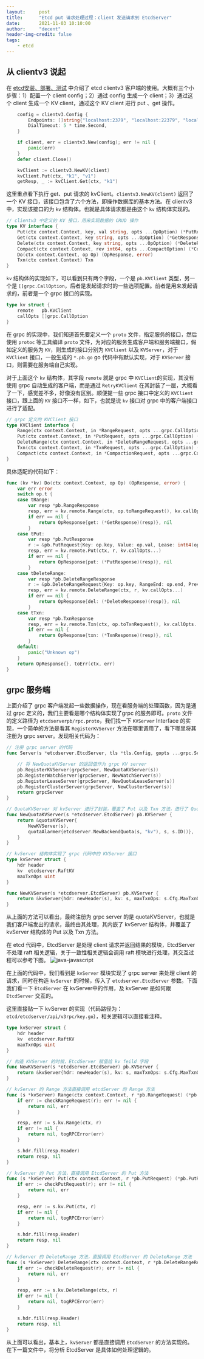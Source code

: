 ```yaml
---
layout:     post
title:      "Etcd put 请求处理过程：client 发送请求到 EtcdServer"
date:       2021-11-03 10:10:00
author:     "decent"
header-img-credit: false
tags:
    - etcd
---
```


## 从 clientv3 说起
在 [etcd安装、部署、测试](https://loverhythm1990.github.io/2021/08/28/etcd-hello/) 中介绍了 etcd clientv3 客户端的使用。大概有三个小步骤：1）配置一个 client config；2）通过 config 生成一个 client；3）通过这个 client 生成一个 KV client，通过这个 KV client 进行 put 、get 操作。
```go
	config = clientv3.Config {
		Endpoints: []string{"localhost:2379", "localhost:22379", "localhost:32379"},
		DialTimeout: 5 * time.Second,
	}

	if client, err = clientv3.New(config); err != nil {
		panic(err)
	}
	defer client.Close()

	kvClient := clientv3.NewKV(client)
	kvClient.Put(ctx, "k1", "v1")
	getResp, _ := kvClient.Get(ctx, "k1")
```
这里重点看下执行 get、put 请求的 kvClient。`clientv3.NewKV(client)` 返回了一个 KV 接口，该接口包含了六个方法，即操作数据库的基本方法。在 clientv3 中，实现该接口的为 `kv` 结构体。也就是具体请求都是由这个 `kv` 结构体实现的。
```go
// clientv3 中定义的 KV 接口，用来实现数据的 CRUD 操作
type KV interface {
	Put(ctx context.Context, key, val string, opts ...OpOption) (*PutResponse, error)
	Get(ctx context.Context, key string, opts ...OpOption) (*GetResponse, error)
	Delete(ctx context.Context, key string, opts ...OpOption) (*DeleteResponse, error)
	Compact(ctx context.Context, rev int64, opts ...CompactOption) (*CompactResponse, error)
	Do(ctx context.Context, op Op) (OpResponse, error)
	Txn(ctx context.Context) Txn
}
```
`kv` 结构体的实现如下，可以看到只有两个字段，一个是 `pb.KVClient` 类型，另一个是 `[]grpc.CallOption`，后者是发起请求时的一些选项配置。前者是用来发起请求的，前者是一个 grpc 接口的实现。
```go
type kv struct {
	remote   pb.KVClient
	callOpts []grpc.CallOption
}
```
在 grpc 的实现中，我们知道首先要定义一个 `proto` 文件，指定服务的接口，然后使用 `protoc` 等工具编译 `proto` 文件，为对应的服务生成客户端和服务端接口，假如定义的服务为 `KV`，则生成的接口分别为 `KVClient` 以及 `KVServer`，对于 `KVClient` 接口，一般生成的 `*.pb.go` go 代码中有默认实现，对于 `KVServer` 接口，则需要在服务端自己实现。

对于上面这个 `kv` 结构体，其字段 `remote` 就是 grpc 中 `KVClient`的实现，其没有使用 grpc 自动生成的客户端，而是通过 `RetryKVClient` 在其封装了一层，大概看了一下，感觉差不多，好像没有区别。顺便提一些 grpc 接口中定义的 `KVClient` 接口，跟上面的 `KV` 接口不一样，如下，也就是说 `kv` 接口对 grpc 中的客户端接口进行了适配。
```go
// grpc 定义的 KVClient 接口
type KVClient interface {
	Range(ctx context.Context, in *RangeRequest, opts ...grpc.CallOption) (*RangeResponse, error)
	Put(ctx context.Context, in *PutRequest, opts ...grpc.CallOption) (*PutResponse, error)
	DeleteRange(ctx context.Context, in *DeleteRangeRequest, opts ...grpc.CallOption) (*DeleteRangeResponse, error)
	Txn(ctx context.Context, in *TxnRequest, opts ...grpc.CallOption) (*TxnResponse, error)
	Compact(ctx context.Context, in *CompactionRequest, opts ...grpc.CallOption) (*CompactionResponse, error)
}
```
具体适配的代码如下：
```go
func (kv *kv) Do(ctx context.Context, op Op) (OpResponse, error) {
	var err error
	switch op.t {
	case tRange:
		var resp *pb.RangeResponse
		resp, err = kv.remote.Range(ctx, op.toRangeRequest(), kv.callOpts...)
		if err == nil {
			return OpResponse{get: (*GetResponse)(resp)}, nil
		}
	case tPut:
		var resp *pb.PutResponse
		r := &pb.PutRequest{Key: op.key, Value: op.val, Lease: int64(op.leaseID), PrevKv: op.prevKV, IgnoreValue: op.ignoreValue, IgnoreLease: op.ignoreLease}
		resp, err = kv.remote.Put(ctx, r, kv.callOpts...)
		if err == nil {
			return OpResponse{put: (*PutResponse)(resp)}, nil
		}
	case tDeleteRange:
		var resp *pb.DeleteRangeResponse
		r := &pb.DeleteRangeRequest{Key: op.key, RangeEnd: op.end, PrevKv: op.prevKV}
		resp, err = kv.remote.DeleteRange(ctx, r, kv.callOpts...)
		if err == nil {
			return OpResponse{del: (*DeleteResponse)(resp)}, nil
		}
	case tTxn:
		var resp *pb.TxnResponse
		resp, err = kv.remote.Txn(ctx, op.toTxnRequest(), kv.callOpts...)
		if err == nil {
			return OpResponse{txn: (*TxnResponse)(resp)}, nil
		}
	default:
		panic("Unknown op")
	}
	return OpResponse{}, toErr(ctx, err)
}
```

## grpc 服务端
上面介绍了 grpc 客户端发起一些数据操作，现在看服务端的处理函数，因为是通过 grpc 定义的，我们主要看是哪个结构体实现了grpc 的服务即可。`proto` 文件的定义路径为 `etcdserverpb/rpc.proto`，我们找一下 `KVServer` Interface 的实现，一个简单的方法是看其 `RegisterKVServer` 方法在哪里调用了，看下哪里将其注册为 grpc server。发现相关代码为：
```go
// 注册 grpc server 的代码
func Server(s *etcdserver.EtcdServer, tls *tls.Config, gopts ...grpc.ServerOption) *grpc.Server {

    // 将 NewQuotaKVServer 的返回值作为 grpc KV server
	pb.RegisterKVServer(grpcServer, NewQuotaKVServer(s))
	pb.RegisterWatchServer(grpcServer, NewWatchServer(s))
	pb.RegisterLeaseServer(grpcServer, NewQuotaLeaseServer(s))
	pb.RegisterClusterServer(grpcServer, NewClusterServer(s))
    return grpcServer
}

// QuotaKVServer 对 kvServer 进行了封装，覆盖了 Put 以及 Txn 方法，进行了 Quota 检查。
func NewQuotaKVServer(s *etcdserver.EtcdServer) pb.KVServer {
	return &quotaKVServer{
		NewKVServer(s),
		quotaAlarmer{etcdserver.NewBackendQuota(s, "kv"), s, s.ID()},
	}
}

// kvServer 结构体实现了 grpc 代码中的 KVServer 接口
type kvServer struct {
	hdr header
	kv  etcdserver.RaftKV
	maxTxnOps uint
}

func NewKVServer(s *etcdserver.EtcdServer) pb.KVServer {
	return &kvServer{hdr: newHeader(s), kv: s, maxTxnOps: s.Cfg.MaxTxnOps}
}
```
从上面的方法可以看出，最终注册为 grpc server 的是 quotaKVServer，也就是我们客户端发出的请求，最终由其处理，其内嵌了 kvServer 结构体，并覆盖了 kvServer 结构体的 Put 以及 Txn 方法。

在 etcd 代码中，EtcdServer 是处理 client 请求并返回结果的模块，EtcdServer 不处理 raft 相关逻辑，关于一致性相关逻辑会调用 raft 模块进行处理，其交互过程可以参考下图。
![java-javascript](/img/in-post/all-in-one/2022-01-15-20-54-04.png)

在上面的代码中，我们看到是 `kvServer` 模块实现了 grpc server 来处理 client 的请求，同时在构造 `kvServer` 的时候，传入了 `etcdserver.EtcdServer` 参数。下面我们看一下 `EtcdServer` 在 kvServer中的作用，及 kvServer 是如何跟 `EtcdServer` 交互的。

这里直接贴一下 kvServer 的实现（代码路径为：`etcd/etcdserver/api/v3rpc/key.go`），相关逻辑可以直接看注释。
```go
type kvServer struct {
	hdr header
	kv  etcdserver.RaftKV
	maxTxnOps uint
}

// 构造 KVServer 的时候，EtcdServer 赋值给 kv feild 字段
func NewKVServer(s *etcdserver.EtcdServer) pb.KVServer {
	return &kvServer{hdr: newHeader(s), kv: s, maxTxnOps: s.Cfg.MaxTxnOps}
}

// kvServer 的 Range 方法直接调用 etcdServer 的 Range 方法
func (s *kvServer) Range(ctx context.Context, r *pb.RangeRequest) (*pb.RangeResponse, error) {
	if err := checkRangeRequest(r); err != nil {
		return nil, err
	}

	resp, err := s.kv.Range(ctx, r)
	if err != nil {
		return nil, togRPCError(err)
	}

	s.hdr.fill(resp.Header)
	return resp, nil
}

// kvServer 的 Put 方法，直接调用 EtcdServer 的 Put 方法
func (s *kvServer) Put(ctx context.Context, r *pb.PutRequest) (*pb.PutResponse, error) {
	if err := checkPutRequest(r); err != nil {
		return nil, err
	}

	resp, err := s.kv.Put(ctx, r)
	if err != nil {
		return nil, togRPCError(err)
	}

	s.hdr.fill(resp.Header)
	return resp, nil
}

// kvServer 的 DeleteRange 方法，直接调用 EtcdServer 的 DeleteRange 方法
func (s *kvServer) DeleteRange(ctx context.Context, r *pb.DeleteRangeRequest) (*pb.DeleteRangeResponse, error) {
	if err := checkDeleteRequest(r); err != nil {
		return nil, err
	}

	resp, err := s.kv.DeleteRange(ctx, r)
	if err != nil {
		return nil, togRPCError(err)
	}

	s.hdr.fill(resp.Header)
	return resp, nil
}
```
从上面可以看出，基本上，`kvServer` 都是直接调用 `EtcdServer` 的方法实现的。在下一篇文件中，将分析 EtcdServer 是具体如何处理逻辑的。
